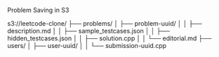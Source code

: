 
Problem Saving in S3

s3://leetcode-clone/
 ├── problems/
 │    ├── problem-uuid/
 │    │    ├── description.md
 │    │    ├── sample_testcases.json
 │    │    ├── hidden_testcases.json
 │    │    ├── solution.cpp
 │    │    └── editorial.md
 ├── users/
 │    ├── user-uuid/
 │    │    └── submission-uuid.cpp
